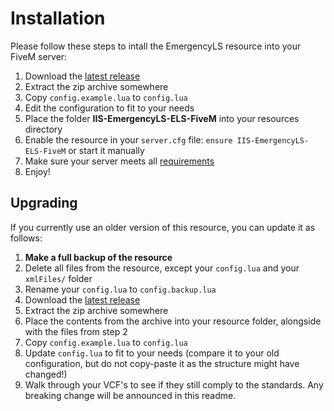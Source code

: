 # Installation

Please follow these steps to intall the EmergencyLS resource into your FiveM server:

1. Download the [latest release](https://github.com/matsn0w/MISS-ELS/releases)
2. Extract the zip archive somewhere
3. Copy `config.example.lua` to `config.lua`
4. Edit the configuration to fit to your needs
5. Place the folder **IIS-EmergencyLS-ELS-FiveM** into your resources directory
6. Enable the resource in your `server.cfg` file: `ensure IIS-EmergencyLS-ELS-FiveM` or start it manually
7. Make sure your server meets all [requirements](../README.md#Requirements)
8. Enjoy!

## Upgrading

If you currently use an older version of this resource, you can update it as follows:

1. **Make a full backup of the resource**
2. Delete all files from the resource, except your `config.lua` and your `xmlFiles/` folder
3. Rename your `config.lua` to `config.backup.lua`
4. Download the [latest release](https://github.com/matsn0w/MISS-ELS/releases)
5. Extract the zip archive somewhere
6. Place the contents from the archive into your resource folder, alongside with the files from step 2
7. Copy `config.example.lua` to `config.lua`
8. Update `config.lua` to fit to your needs (compare it to your old configuration, but do not copy-paste it as the structure might have changed!)
9. Walk through your VCF's to see if they still comply to the standards. Any breaking change will be announced in this readme.
